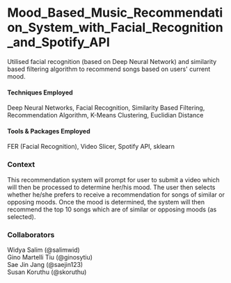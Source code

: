 # Mood_Based_Music_Recommendation_System_with_Facial_Recognition_and_Spotify_API
Utilised facial recognition (based on Deep Neural Network) and similarity based filtering algorithm to recommend songs based on users' current mood.

#### Techniques Employed
Deep Neural Networks, Facial Recognition, Similarity Based Filtering, Recommendation Algorithm, K-Means Clustering, Euclidian Distance <br>

#### Tools & Packages Employed
FER (Facial Recognition), Video Slicer, Spotify API, sklearn

### Context
This recommendation system will prompt for user to submit a video which will then be processed to determine her/his mood. 
The user then selects whether he/she prefers to receive a recommendation for songs of similar or opposing moods.
Once the mood is determined, the system will then recommend the top 10 songs which are of similar or opposing moods (as selected). <br>

### Collaborators
Widya Salim (@salimwid)<br>
Gino Martelli Tiu (@ginosytiu)<br>
Sae Jin Jang (@saejin123)<br>
Susan Koruthu (@skoruthu) <br>
